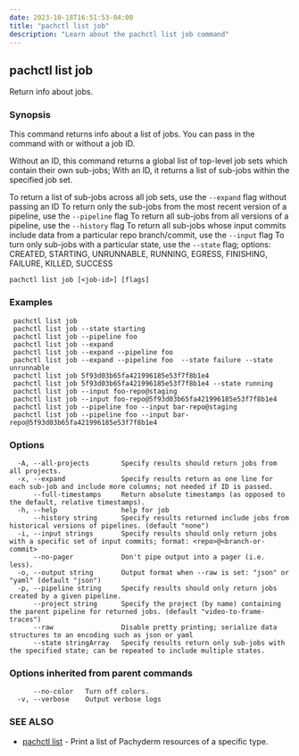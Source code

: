 ```yaml
---
date: 2023-10-18T16:51:53-04:00
title: "pachctl list job"
description: "Learn about the pachctl list job command"
---
```


## pachctl list job

Return info about jobs.

### Synopsis

This command returns info about a list of jobs. You can pass in the command with or without a job ID. 
 
Without an ID, this command returns a global list of top-level job sets which contain their own sub-jobs; With an ID, it returns a list of sub-jobs within the specified job set. 
 
 To return a list of sub-jobs across all job sets, use the `--expand` flag without passing an ID 
 To return only the sub-jobs from the most recent version of a pipeline, use the `--pipeline` flag 
 To return all sub-jobs from all versions of a pipeline, use the `--history` flag 
 To return all sub-jobs whose input commits include data from a particular repo branch/commit, use the `--input` flag 
 To turn only sub-jobs with a particular state, use the `--state` flag; options: CREATED, STARTING, UNRUNNABLE, RUNNING, EGRESS, FINISHING, FAILURE, KILLED, SUCCESS

```
pachctl list job [<job-id>] [flags]
```

### Examples

```
 pachctl list job 
 pachctl list job --state starting 
 pachctl list job --pipeline foo 
 pachctl list job --expand 
 pachctl list job --expand --pipeline foo 
 pachctl list job --expand --pipeline foo  --state failure --state unrunnable 
 pachctl list job 5f93d03b65fa421996185e53f7f8b1e4 
 pachctl list job 5f93d03b65fa421996185e53f7f8b1e4 --state running
 pachctl list job --input foo-repo@staging 
 pachctl list job --input foo-repo@5f93d03b65fa421996185e53f7f8b1e4 
 pachctl list job --pipeline foo --input bar-repo@staging 
 pachctl list job --pipeline foo --input bar-repo@5f93d03b65fa421996185e53f7f8b1e4 

```

### Options

```
  -A, --all-projects        Specify results should return jobs from all projects.
  -x, --expand              Specify results return as one line for each sub-job and include more columns; not needed if ID is passed.
      --full-timestamps     Return absolute timestamps (as opposed to the default, relative timestamps).
  -h, --help                help for job
      --history string      Specify results returned include jobs from historical versions of pipelines. (default "none")
  -i, --input strings       Specify results should only return jobs with a specific set of input commits; format: <repo>@<branch-or-commit>
      --no-pager            Don't pipe output into a pager (i.e. less).
  -o, --output string       Output format when --raw is set: "json" or "yaml" (default "json")
  -p, --pipeline string     Specify results should only return jobs created by a given pipeline.
      --project string      Specify the project (by name) containing the parent pipeline for returned jobs. (default "video-to-frame-traces")
      --raw                 Disable pretty printing; serialize data structures to an encoding such as json or yaml
      --state stringArray   Specify results return only sub-jobs with the specified state; can be repeated to include multiple states.
```

### Options inherited from parent commands

```
      --no-color   Turn off colors.
  -v, --verbose    Output verbose logs
```

### SEE ALSO

* [pachctl list](../pachctl_list)	 - Print a list of Pachyderm resources of a specific type.

